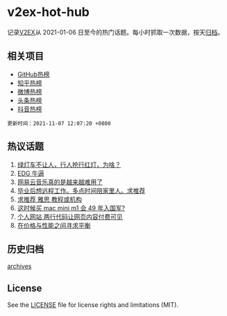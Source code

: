 # v2ex-hot-hub

 记录[V2EX](https://www.v2ex.com/)从 2021-01-06 日至今的热门话题。每小时抓取一次数据，按天[归档](archives)。
 
 ## 相关项目

- [GitHub热榜](https://github.com/lonnyzhang423/github-hot-hub)
- [知乎热榜](https://github.com/lonnyzhang423/zhihu-hot-hub)
- [微博热榜](https://github.com/lonnyzhang423/weibo-hot-hub)
- [头条热榜](https://github.com/lonnyzhang423/toutiao-hot-hub)
- [抖音热榜](https://github.com/lonnyzhang423/douyin-hot-hub)


 `更新时间：2021-11-07 12:07:20 +0800`

## 热议话题

1. [绿灯车不让人，行人抢行红灯，为啥？](https://www.v2ex.com/t/813475)
1. [EDG 牛逼](https://www.v2ex.com/t/813568)
1. [网易云音乐真的是越来越难用了](https://www.v2ex.com/t/813515)
1. [毕业后想远程工作。多点时间陪家里人。求推荐](https://www.v2ex.com/t/813493)
1. [求推荐 雅思 教程或机构](https://www.v2ex.com/t/813497)
1. [这时候买 mac mini m1 会 49 年入国军?](https://www.v2ex.com/t/813492)
1. [个人网站 两行代码让网页内容付费可见](https://www.v2ex.com/t/813520)
1. [在价格与性能之间寻求平衡](https://www.v2ex.com/t/813482)

## 历史归档

[archives](archives)

## License

See the [LICENSE](LICENSE) file for license rights and limitations (MIT).
